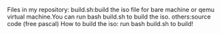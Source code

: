 Files in my repository:
build.sh:build the iso file for bare machine or qemu virtual machine.You can run bash build.sh to build the iso.
others:source code (free pascal)
How to build the iso:
run bash build.sh to build!

